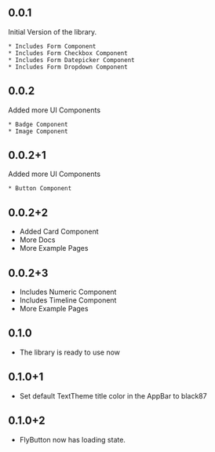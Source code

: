 ## 0.0.1

Initial Version of the library.

    * Includes Form Component
    * Includes Form Checkbox Component
    * Includes Form Datepicker Component
    * Includes Form Dropdown Component 

## 0.0.2

Added more UI Components
    
    * Badge Component
    * Image Component

## 0.0.2+1

Added more UI Components
    
    * Button Component

## 0.0.2+2

* Added Card Component
* More Docs
* More Example Pages

## 0.0.2+3

* Includes Numeric Component
* Includes Timeline Component
* More Example Pages
    
## 0.1.0

* The library is ready to use now

## 0.1.0+1

* Set default TextTheme title color in the AppBar to black87

## 0.1.0+2

* FlyButton now has loading state.